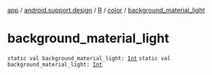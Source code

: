 [app](../../../index.md) / [android.support.design](../../index.md) / [R](../index.md) / [color](index.md) / [background_material_light](./background_material_light.md)

# background_material_light

`static val background_material_light: `[`Int`](https://kotlinlang.org/api/latest/jvm/stdlib/kotlin/-int/index.html)
`static val background_material_light: `[`Int`](https://kotlinlang.org/api/latest/jvm/stdlib/kotlin/-int/index.html)